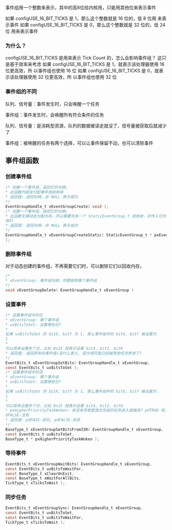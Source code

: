 <img src="file:///F:/MyBlog/docs/images/2023-10-28-20-54-50-image.png" title="" alt="" data-align="center">

事件组用一个整数来表示，其中的高8位给内核用，只能用其他位来表示事件

如果 configUSE_16_BIT_TICKS 是 1，那么这个整数就是 16 位的，低 8 位用
来表示事件
如果 configUSE_16_BIT_TICKS 是 0，那么这个整数就是 32 位的，低 24 位
用来表示事件

### 为什么？

configUSE_16_BIT_TICKS 是用来表示 Tick Count 的，怎么会影响事件组？
这只是基于效率来考虑
如果 configUSE_16_BIT_TICKS 是 1，就表示该处理器使用 16 位更高效，所
以事件组也使用 16 位
如果 configUSE_16_BIT_TICKS 是 0，就表示该处理器使用 32 位更高效，所
以事件组也使用 32 位

### 事件组的不同

队列、信号量：事件发生时，只会唤醒一个任务

事件组：事件发生时，会唤醒所有符合条件的任务



队列、信号量：是消耗型资源，队列的数据被读走就没了，信号量被获取后就减少了

事件组：被唤醒的任务有两个选择，可以让事件保留不动，也可以清除事件

## 事件组函数

### 创建事件组

```c
/* 创建一个事件组，返回它的句柄。* 此函数内部会分配事件组结构体* 返回值: 返回句柄，非 NULL 表示成功*/EventGroupHandle_t xEventGroupCreate( void );/* 创建一个事件组，返回它的句柄。* 此函数无需动态分配内存，所以需要先有一个 StaticEventGroup_t 结构体，并传入它的指针* 返回值: 返回句柄，非 NULL 表示成功*/EventGroupHandle_t xEventGroupCreateStatic( StaticEventGroup_t * pxEventGroupBuffer);
```

### 删除事件组

对于动态创建的事件组，不再需要它们时，可以删除它们以回收内存。

```c
/** xEventGroup: 事件组句柄，你要删除哪个事件组*/void vEventGroupDelete( EventGroupHandle_t xEventGroup )
```

### 设置事件

```c
/* 设置事件组中的位
* xEventGroup: 哪个事件组
* uxBitsToSet: 设置哪些位?
*
如果 uxBitsToSet 的 bitX, bitY 为 1, 那么事件组中的 bitX, bitY 被设置为
1
*
可以用来设置多个位，比如 0x15 就表示设置 bit4, bit2, bit0
* 返回值: 返回原来的事件值(没什么意义, 因为很可能已经被其他任务修改了)
*/
EventBits_t xEventGroupSetBits( EventGroupHandle_t xEventGroup,
const EventBits_t uxBitsToSet );
/* 设置事件组中的位
* xEventGroup: 哪个事件组
* uxBitsToSet: 设置哪些位?
*
如果 uxBitsToSet 的 bitX, bitY 为 1, 那么事件组中的 bitX, bitY 被设置为
1
*
可以用来设置多个位，比如 0x15 就表示设置 bit4, bit2, bit0
* pxHigherPriorityTaskWoken: 有没有导致更高优先级的任务进入就绪态? pdTRUE-有, pdFALSE-没有* 返回值: pdPASS-成功, pdFALSE-失败*/BaseType_t xEventGroupSetBitsFromISR( EventGroupHandle_t xEventGroup,const EventBits_t uxBitsToSet,BaseType_t * pxHigherPriorityTaskWoken );
```

### 等待事件

```c
EventBits_t xEventGroupWaitBits( EventGroupHandle_t xEventGroup,
const EventBits_t uxBitsToWaitFor,
const BaseType_t xClearOnExit,
const BaseType_t xWaitForAllBits,
TickType_t xTicksToWait );
```

### 同步任务

```c
EventBits_t xEventGroupSync( EventGroupHandle_t xEventGroup,const EventBits_t uxBitsToSet,const EventBits_t uxBitsToWaitFor,TickType_t xTicksToWait );
```


